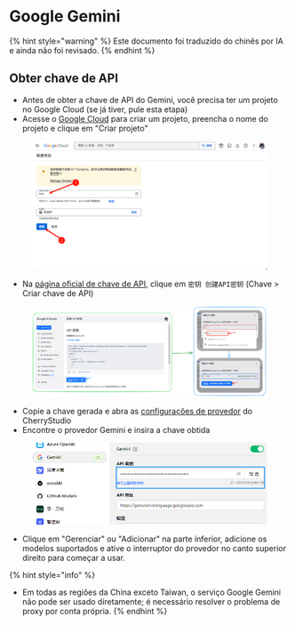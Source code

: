 # Google Gemini


{% hint style="warning" %}
Este documento foi traduzido do chinês por IA e ainda não foi revisado.
{% endhint %}




## Obter chave de API

* Antes de obter a chave de API do Gemini, você precisa ter um projeto no Google Cloud (se já tiver, pule esta etapa)
* Acesse o [Google Cloud](https://console.cloud.google.com/projectcreate) para criar um projeto, preencha o nome do projeto e clique em "Criar projeto"

<figure><img src="../../.gitbook/assets/image (74).png" alt=""><figcaption></figcaption></figure>

* Na [página oficial de chave de API](https://aistudio.google.com/app/apikey?hl=zh-cn), clique em `密钥 创建API密钥` (Chave > Criar chave de API)

<figure><img src="../../.gitbook/assets/image (72).png" alt=""><figcaption></figcaption></figure>

* Copie a chave gerada e abra as [configurações de provedor](broken-reference) do CherryStudio
* Encontre o provedor Gemini e insira a chave obtida

<figure><img src="../../.gitbook/assets/image (75).png" alt=""><figcaption></figcaption></figure>

* Clique em "Gerenciar" ou "Adicionar" na parte inferior, adicione os modelos suportados e ative o interruptor do provedor no canto superior direito para começar a usar.

{% hint style="info" %}
- Em todas as regiões da China exceto Taiwan, o serviço Google Gemini não pode ser usado diretamente; é necessário resolver o problema de proxy por conta própria.
{% endhint %}